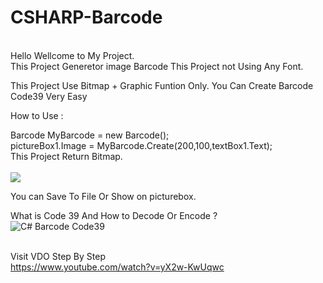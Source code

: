 # CSHARP-Barcode
<br>
Hello Wellcome to My Project.<br>
This Project Generetor image Barcode 
This Project not Using Any Font.

This Project Use Bitmap + Graphic Funtion Only.
You Can Create Barcode Code39 Very Easy<br>

How to Use :<br>

Barcode MyBarcode = new Barcode();<br>
pictureBox1.Image =   MyBarcode.Create(200,100,textBox1.Text);<br>
This Project Return Bitmap.<br><br>
<img class="C# Barcode Code39" src="http://dtgvfn.com/wp-content/uploads/2015/06/title2.png">

You can Save To File Or Show on picturebox.<br>


What is Code 39 And How to Decode Or Encode ?<br>
<img alt="C# Barcode Code39" src="http://dtgvfn.com/wp-content/uploads/2015/06/sample1.png"><br><br>

Visit VDO Step By Step<br>
https://www.youtube.com/watch?v=yX2w-KwUqwc

